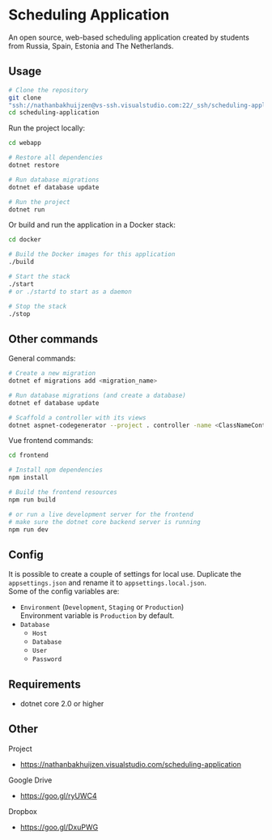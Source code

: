 # Scheduling Application
An open source, web-based scheduling application created by students from 
Russia, Spain, Estonia and The Netherlands.

## Usage
```bash
# Clone the repository
git clone
"ssh://nathanbakhuijzen@vs-ssh.visualstudio.com:22/_ssh/scheduling-application" scheduling-application
cd scheduling-application
```

Run the project locally:
```bash
cd webapp

# Restore all dependencies
dotnet restore

# Run database migrations
dotnet ef database update

# Run the project
dotnet run
```

Or build and run the application in a Docker stack:
```bash
cd docker

# Build the Docker images for this application
./build

# Start the stack
./start
# or ./startd to start as a daemon

# Stop the stack
./stop
```

## Other commands
General commands:
```bash
# Create a new migration
dotnet ef migrations add <migration_name>

# Run database migrations (and create a database)
dotnet ef database update

# Scaffold a controller with its views
dotnet aspnet-codegenerator --project . controller -name <ClassNameController> -m <ClassName> -dc DbEntity
```

Vue frontend commands:
```bash
cd frontend

# Install npm dependencies
npm install

# Build the frontend resources
npm run build

# or run a live development server for the frontend
# make sure the dotnet core backend server is running
npm run dev
```

## Config
It is possible to create a couple of settings for local use. Duplicate the `appsettings.json` and rename it to `appsettings.local.json`.  
Some of the config variables are:
* `Environment` (`Development`, `Staging` or `Production`)  
Environment variable is `Production` by default.
* `Database`
    * `Host`
    * `Database`
    * `User`
    * `Password`

## Requirements
* dotnet core 2.0 or higher

## Other
Project
* https://nathanbakhuijzen.visualstudio.com/scheduling-application

Google Drive
* https://goo.gl/ryUWC4

Dropbox
* https://goo.gl/DxuPWG
